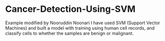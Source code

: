 # Cancer-Detection-Using-SVM
 Example modified by Nooruddin Noonari
I have used SVM (Support Vector Machines) and built a model with training using human cell records, and classify cells to whether the samples are benign or malignant. 
